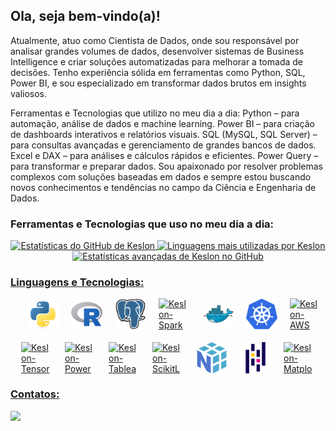 ## Ola, seja bem-vindo(a)!
Atualmente, atuo como Cientista de Dados, onde sou responsável por analisar grandes volumes de dados, desenvolver sistemas de Business Intelligence e criar soluções automatizadas para melhorar a tomada de decisões. Tenho experiência sólida em ferramentas como Python, SQL, Power BI, e sou especializado em transformar dados brutos em insights valiosos.

Ferramentas e Tecnologias que utilizo no meu dia a dia:
Python – para automação, análise de dados e machine learning.
Power BI – para criação de dashboards interativos e relatórios visuais.
SQL (MySQL, SQL Server) – para consultas avançadas e gerenciamento de grandes bancos de dados.
Excel e DAX – para análises e cálculos rápidos e eficientes.
Power Query – para transformar e preparar dados.
Sou apaixonado por resolver problemas complexos com soluções baseadas em dados e sempre estou buscando novos conhecimentos e tendências no campo da Ciência e Engenharia de Dados.

### Ferramentas e Tecnologias que uso no meu dia a dia:
<div align="center">
  <a href="https://github.com/keslonmagdiel">
  <img height="180em" src="https://github-readme-stats.vercel.app/api?username=keslonmagdiel&show_icons=true&theme=dracula&include_all_commits=true&count_private=true" alt="Estatísticas do GitHub de Keslon"/>
  <img height="180em" src="https://github-readme-stats.vercel.app/api/top-langs/?username=keslonmagdiel&layout=compact&langs_count=7&theme=dracula" alt="Linguagens mais utilizadas por Keslon"/>
</div>

<div align="center">
  <img height="180em" src="https://github-profile-summary-cards.vercel.app/api/cards/profile-details?username=keslonmagdiel&theme=dracula" alt="Estatísticas avançadas de Keslon no GitHub"/>
</div>

### Linguagens e Tecnologias:
<div style="display: flex; justify-content: center; align-items: center; gap: 20px; flex-wrap: wrap;"><br>
  <img align="center" alt="Keslon-Python" height="50" width="50" src="https://raw.githubusercontent.com/devicons/devicon/master/icons/python/python-original.svg">
  <img align="center" alt="Keslon-R" height="50" width="50" src="https://raw.githubusercontent.com/devicons/devicon/master/icons/r/r-original.svg">
  <img align="center" alt="Keslon-SQL" height="50" width="50" src="https://raw.githubusercontent.com/devicons/devicon/master/icons/postgresql/postgresql-original.svg">
  <img align="center" alt="Keslon-Spark" height="50" width="50" src="https://upload.wikimedia.org/wikipedia/commons/f/f3/Apache_Spark_logo.svg">
  <img align="center" alt="Keslon-Docker" height="50" width="50" src="https://raw.githubusercontent.com/devicons/devicon/master/icons/docker/docker-original.svg">
  <img align="center" alt="Keslon-Kubernetes" height="50" width="50" src="https://raw.githubusercontent.com/devicons/devicon/master/icons/kubernetes/kubernetes-plain.svg">
  <img align="center" alt="Keslon-AWS" height="50" width="50" src="https://upload.wikimedia.org/wikipedia/commons/9/93/Amazon_Web_Services_Logo.svg">
  <img align="center" alt="Keslon-TensorFlow" height="50" width="50" src="https://upload.wikimedia.org/wikipedia/commons/2/2d/Tensorflow_logo.svg">
  <img align="center" alt="Keslon-PowerBI" height="50" width="50" src="https://upload.wikimedia.org/wikipedia/commons/c/cf/New_Power_BI_Logo.svg">
  <img align="center" alt="Keslon-Tableau" height="50" width="50" src="https://upload.wikimedia.org/wikipedia/commons/4/4b/Tableau_Logo.png">
  <img align="center" alt="Keslon-ScikitLearn" height="50" width="50" src="https://upload.wikimedia.org/wikipedia/commons/0/05/Scikit_learn_logo_small.svg">
  <img align="center" alt="Keslon-NumPy" height="50" width="50" src="https://raw.githubusercontent.com/devicons/devicon/master/icons/numpy/numpy-original.svg">
  <img align="center" alt="Keslon-Pandas" height="50" width="50" src="https://raw.githubusercontent.com/devicons/devicon/master/icons/pandas/pandas-original.svg">
  <img align="center" alt="Keslon-Matplotlib" height="50" width="50" src="https://upload.wikimedia.org/wikipedia/commons/8/84/Matplotlib_icon.svg">
</div>

### Contatos:
<div> 
  <a href="https://www.linkedin.com/in/keslon-magdiel-43a226243/" target="_blank"><img src="https://img.shields.io/badge/-LinkedIn-%230077B5?style=for-the-badge&logo=linkedin&logoColor=white" target="_blank"></a> 
</div>

